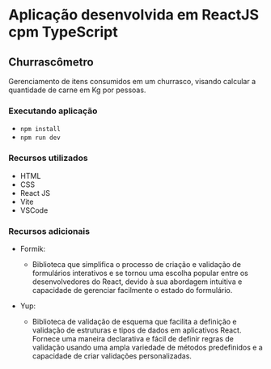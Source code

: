 # Aplicação desenvolvida em ReactJS cpm TypeScript

## Churrascômetro

Gerenciamento de itens consumidos em um churrasco, visando calcular a quantidade de carne em Kg por pessoas.

### Executando aplicação

- `npm install`
- `npm run dev`

### Recursos utilizados

- HTML
- CSS
- React JS
- Vite
- VSCode

### Recursos adicionais

- Formik:
  - Biblioteca que simplifica o processo de criação e validação de formulários interativos e se tornou uma escolha popular entre os desenvolvedores do React, devido à sua abordagem intuitiva e capacidade de gerenciar facilmente o estado do formulário.

- Yup:
  - Biblioteca de validação de esquema que facilita a definição e validação de estruturas e tipos de dados em aplicativos React. Fornece uma maneira declarativa e fácil de definir regras de validação usando uma ampla variedade de métodos predefinidos e a capacidade de criar validações personalizadas.
